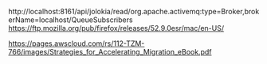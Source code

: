 http://localhost:8161/api/jolokia/read/org.apache.activemq:type=Broker,brokerName=localhost/QueueSubscribers
https://ftp.mozilla.org/pub/firefox/releases/52.9.0esr/mac/en-US/

https://pages.awscloud.com/rs/112-TZM-766/images/Strategies_for_Accelerating_Migration_eBook.pdf

